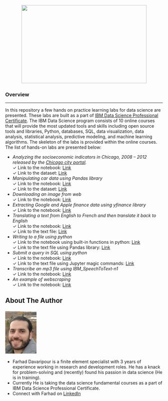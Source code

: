 <p align="center">
  <img src="https://res.cloudinary.com/djhbhy16x/image/upload/v1604500578/10-08_How_to_build_a_data_scientist_portfolio_cjwues.png"width="400" height="250" />
</p>

### Overview 
_________________________________________________________________________________________________________________

In this repository a few hands on practice learning labs for data science are presented. These labs are built as a part of [IBM Data Science Professional Certificate](https://www.coursera.org/professional-certificates/ibm-data-science?#courses). The IBM Data Science program consists of 10 online courses that will provide the most updated tools and skills including open source tools and libraries, Python, databases, SQL, data visualization, data analysis, statistical analysis, predictive modeling, and machine learning algorithms. The skeleton of the labs is provided within the online courses. The list of hands-on labs are presented below:

- _Analyzing the socioeconomic indicators in Chicago, 2008 – 2012 released by the [Chicago city portal](https://data.cityofchicago.org/Health-Human-Services/Census-Data-Selected-socioeconomic-indicators-in-C/kn9c-c2s2?utm_id=NA-SkillsNetwork-Channel-SkillsNetworkCoursesIBMDeveloperSkillsNetworkDB0201ENSkillsNetwork20127838-2021-01-01)._   
    ✓ Link to the notebook: [Link](https://github.com/Farhad-Davaripour/Python-for-Data-Science-AI-Development/blob/main/Data_Exploratory_Analysis-Socioeconomic_Indicator_City_of_Chicago.ipynb)   
    ✓ Link to the dataset: [Link](https://data.cityofchicago.org/api/views/kn9c-c2s2/rows.csv?accessType=DOWNLOAD)  
- _Manipulating car data using Pandas library_   
    ✓ Link to the notebook: [Link](https://github.com/Farhad-Davaripour/Python-for-Data-Science-AI-Development/blob/main/Data_Manipulation-Using_Pandas.ipynb)   
    ✓ Link to the dataset: [Link](https://www.kaggle.com/CooperUnion/cardataset/download)  
- _Downloading an image from web_   
    ✓ Link to the notebook: [Link](https://github.com/Farhad-Davaripour/Python-for-Data-Science-AI-Development/blob/main/Download_Image_From_Web.ipynb)   
- _Extracting Google and Apple finance data using yfinance library_   
    ✓ Link to the notebook: [Link](https://github.com/Farhad-Davaripour/Python-for-Data-Science-AI-Development/blob/main/Extracting_Finance_Data_Using_yfinance_Library.ipynb)   
- _Translating a text from English to French and then translate it back to English_   
    ✓ Link to the notebook: [Link](https://github.com/Farhad-Davaripour/Python-for-Data-Science-AI-Development/blob/main/IBMlanguageTranslator-93/IBMlanguageTranslator-93.ipynb)   
    ✓ Link to the text file: [Link](https://github.com/Farhad-Davaripour/Python-for-Data-Science-AI-Development/blob/main/IBMlanguageTranslator-93/TextFile.txt)  
- _Writing to a file using python_   
    ✓ Link to the notebook using built-in functions in python: [Link](https://github.com/Farhad-Davaripour/Python-for-Data-Science-AI-Development/blob/main/Write_To_File/Write_To_File.ipynb)   
    ✓ Link to the text file using Pandas library: [Link](https://github.com/Farhad-Davaripour/Python-for-Data-Science-AI-Development/blob/main/Write_To_File/WriteToFile_UsingPandas.ipynb)
- _Submit a query in SQL using python_   
    ✓ Link to the notebook: [Link](https://github.com/Farhad-Davaripour/Python-for-Data-Science-AI-Development/blob/main/SQL_Using_Python/SQL_Using_Python.ipynb)   
    ✓ Link to the text file using Jupyter magic commands: [Link](https://github.com/Farhad-Davaripour/Python-for-Data-Science-AI-Development/blob/main/SQL_Using_Python/SQL_Using_Python_AND_Jupyter_Magic_Command.ipynb)     
- _Transcribe an mp3 file using IBM_SpeechToText-n1_   
    ✓ Link to the notebook: [Link](https://github.com/Farhad-Davaripour/Python-for-Data-Science-AI-Development/blob/main/Transcribe_mp3-Using_IBM_SpeechToText-n1.ipynb)  
- _An example of webscraping_   
    ✓ Link to the notebook: [Link](https://github.com/Farhad-Davaripour/Python-for-Data-Science-AI-Development/blob/main/Webscraping.ipynb)   



## About The Author

![image](MyImage-GitHub.jpg)


- Farhad Davaripour is a finite element specialist with 3 years of experience working in research and development roles. He has a knack for problem-solving and (recently) found his passion in data science (He is in training).
- Currently He is taking the data science fundamental courses as a part of IBM Data Science Professional Certificate. 
- Connect with Farhad on [LinkedIn](https://www.linkedin.com/in/farhad-davaripour/)
